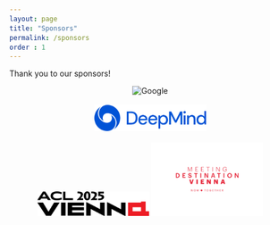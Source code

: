 ```yaml
---
layout: page
title: "Sponsors"
permalink: /sponsors
order : 1
---
```


Thank you to our sponsors!

<!-- <-- <img src="images/NSF_4-Color_bitmap_Logo.png" alt="Google" width="200" class="center"/>
<br/><br/>
<img src="images/google_logo.svg" alt="Google" width="200" class="center"/>
<br/><br/>
<img src="images/hf-logo.png" alt="HuggingFace" width="200" class="center"/>
<br/><br/>
<br/><br/>
<img src="images/grammarly-logo.png" alt="Grammarly" width="200" class="center"/> -->

<p align="center">
  <img src="images/google_logo.svg" alt="Google" width="200"/><br/><br/>
  <img src="images/DeepMind_new_logo.svg.png" alt="DeepMind" width="200"/><br/><br/>
  <img src="images/acl-logo.png" alt="ACL" width="200"/>
  <img src="images/MDV_Logos_Schutzzone/RGB/JPG/MDV_Logo_RGB_red_white.jpg" alt="MDV" width="200"/>
</p>
